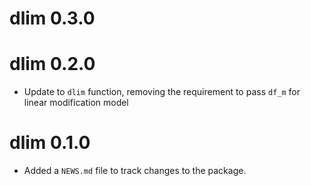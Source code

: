 # dlim 0.3.0

# dlim 0.2.0

* Update to `dlim` function, removing the requirement to pass `df_m` for linear modification model

# dlim 0.1.0

* Added a `NEWS.md` file to track changes to the package.
